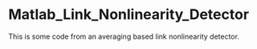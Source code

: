 # Matlab_Link_Nonlinearity_Detector
This is some code from an averaging based link nonlinearity detector.
